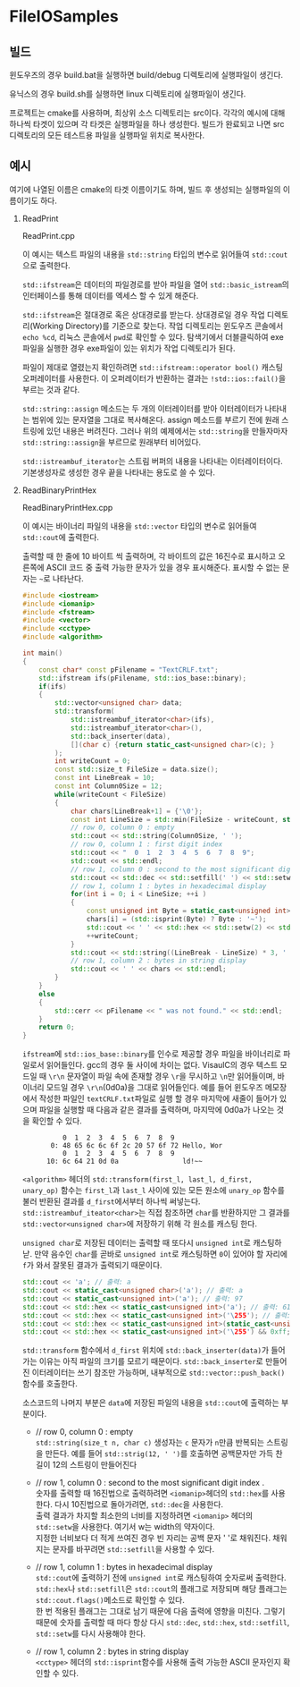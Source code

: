 # FileIOSamples

## 빌드

윈도우즈의 경우 build.bat을 실행하면 build/debug 디렉토리에 실행파일이 생긴다.

유닉스의 경우 build.sh를 실행하면 linux 디렉토리에 실행파일이 생긴다.

프로젝트는 cmake를 사용하며, 최상위 소스 디렉토리는 src이다. 각각의 예시에 대해 하나씩 타겟이 있으며 각 타겟은 실행파일을 하나 생성한다. 빌드가 완료되고 나면 src 디렉토리의 모든 테스트용 파일을 실행파일 위치로 복사한다.

## 예시

여기에 나열된 이름은 cmake의 타겟 이름이기도 하며, 빌드 후 생성되는 실행파일의 이름이기도 하다.

1. ReadPrint

    ReadPrint.cpp

    이 예시는 텍스트 파일의 내용을 `std::string` 타입의 변수로 읽어들여 `std::cout`으로 출력한다.

    `std::ifstream`은 데이터의 파일경로를 받아 파일을 열어 `std::basic_istream`의 인터페이스를 통해 데이터를 엑세스 할 수 있게 해준다.

    `std::ifstream`은 절대경로 혹은 상대경로를 받는다. 상대경로일 경우 작업 디렉토리(Working Directory)를 기준으로 찾는다. 작업 디렉토리는 윈도우즈 콘솔에서 `echo %cd`, 리눅스 콘솔에서 `pwd`로 확인할 수 있다. 탐색기에서 더블클릭하여 exe파일을 실행한 경우 exe파일이 있는 위치가 작업 디렉토리가 된다.

    파일이 제대로 열렸는지 확인하려면 `std::ifstream::operator bool()` 캐스팅 오퍼레이터를 사용한다. 이 오퍼레이터가 반환하는 결과는 `!std::ios::fail()`을 부르는 것과 같다.

    `std::string::assign` 메소드는 두 개의 이터레이터를 받아 이터레이터가 나타내는 범위에 있는 문자열을 그대로 복사해온다. assign 메소드를 부르기 전에 원래 스트링에 있던 내용은 버려진다. 그러나 위의 예제에서는 `std::string`을 만들자마자 `std::string::assign`을 부르므로 원래부터 비어있다.

    `std::istreambuf_iterator`는 스트림 버퍼의 내용을 나타내는 이터레이터이다. 기본생성자로 생성한 경우 끝을 나타내는 용도로 쓸 수 있다.

2. ReadBinaryPrintHex

    ReadBinaryPrintHex.cpp

    이 예시는 바이너리 파일의 내용을 `std::vector` 타입의 변수로 읽어들여 `std::cout`에 출력한다.

    출력할 때 한 줄에 10 바이트 씩 출력하며, 각 바이트의 값은 16진수로 표시하고 오른쪽에 ASCII 코드 중 출력 가능한 문자가 있을 경우 표시해준다. 표시할 수 없는 문자는 `~`로 나타난다.

    ```c++
    #include <iostream>
    #include <iomanip>
    #include <fstream>
    #include <vector>
    #include <cctype>
    #include <algorithm>

    int main()
    {
        const char* const pFilename = "TextCRLF.txt";
        std::ifstream ifs(pFilename, std::ios_base::binary);
        if(ifs)
        {
            std::vector<unsigned char> data;
            std::transform(
                std::istreambuf_iterator<char>(ifs), 
                std::istreambuf_iterator<char>(), 
                std::back_inserter(data), 
                [](char c) {return static_cast<unsigned char>(c); }
            );
            int writeCount = 0;
            const std::size_t FileSize = data.size();
            const int LineBreak = 10;
            const int Column0Size = 12;
            while(writeCount < FileSize)
            {
                char chars[LineBreak+1] = {'\0'};
                const int LineSize = std::min(FileSize - writeCount, static_cast<std::size_t>(LineBreak));
                // row 0, column 0 : empty
                std::cout << std::string(Column0Size, ' ');
                // row 0, column 1 : first digit index
                std::cout << "  0  1  2  3  4  5  6  7  8  9";
                std::cout << std::endl;
                // row 1, column 0 : second to the most significant digit index
                std::cout << std::dec << std::setfill(' ') << std::setw(Column0Size) << writeCount << ":";
                // row 1, column 1 : bytes in hexadecimal display
                for(int i = 0; i < LineSize; ++i )
                {
                    const unsigned int Byte = static_cast<unsigned int>(data[writeCount]);
                    chars[i] = (std::isprint(Byte) ? Byte : '~');
                    std::cout << ' ' << std::hex << std::setw(2) << std::setfill('0') << Byte;
                    ++writeCount;
                }
                std::cout << std::string((LineBreak - LineSize) * 3, ' ');
                // row 1, column 2 : bytes in string display
                std::cout << ' ' << chars << std::endl;
            }
        }
        else
        {
            std::cerr << pFilename << " was not found." << std::endl;
        }
        return 0;
    }
    ```

    `ifstream`에 `std::ios_base::binary`를 인수로 제공할 경우 파일을 바이너리로 파일로서 읽어들인다. gcc의 경우 둘 사이에 차이는 없다. VisaulC의 경우 텍스트 모드일 때 `\r\n` 문자열이 파일 속에 존재할 경우 `\r`을 무시하고 `\n`만 읽어들이며, 바이너리 모드일 경우 `\r\n`(0d0a)을 그대로 읽어들인다. 예를 들어 윈도우즈 메모장에서 작성한 파일인 `textCRLF.txt`파일로 실행 할 경우 마지막에 새줄이 들어가 있으며 파일을 실행할 때 다음과 같은 결과를 출력하며, 마지막에 0d0a가 나오는 것을 확인할 수 있다.

    ```console
              0  1  2  3  4  5  6  7  8  9
           0: 48 65 6c 6c 6f 2c 20 57 6f 72 Hello, Wor
              0  1  2  3  4  5  6  7  8  9
          10: 6c 64 21 0d 0a                ld!~~
    ```

    `<algorithm>` 헤더의 `std::transform(first_l, last_l, d_first, unary_op)` 함수는 `first_l`과 `last_l` 사이에 있는 모든 원소에 `unary_op` 함수를 불러 반환된 결과를 `d_first`에서부터 하나씩 써넣는다. `std::istreambuf_iteator<char>`는 직접 참조하면 `char`를 반환하지만 그 결과를 `std::vector<unsigned char>`에 저장하기 위해 각 원소를 캐스팅 한다.

    `unsigned char`로 저장된 데이터는 출력할 때 또다시 `unsigned int`로 캐스팅하낟. 만약 음수인 `char`를 곧바로 `unsigned int`로 캐스팅하면 `0`이 있어야 할 자리에 `f`가 와서 잘못된 결과가 출력되기 때문이다.

    ```c++
    std::cout << 'a'; // 출력: a
    std::cout << static_cast<unsigned char>('a'); // 출력: a
    std::cout << static_cast<unsigned int>('a'); // 출력: 97
    std::cout << std::hex << static_cast<unsigned int>('a'); // 출력: 61 
    std::cout << std::hex << static_cast<unsigned int>('\255'); // 출력: ffffffff
    std::cout << std::hex << static_cast<unsigned int>(static_cast<unsigned char>('\255')); // 출력: ff
    std::cout << std::hex << static_cast<unsigned int>('\255') && 0xff; // 출력: ff
    ```

    `std::transform` 함수에서 `d_first` 위치에 `std::back_inserter(data)`가 들어가는 이유는 아직 파일의 크기를 모르기 때문이다. `std::back_inserter`로 만들어진 이터레이터는 쓰기 참조만 가능하며, 내부적으로 `std::vector::push_back()`함수를 호출한다.

    소스코드의 나머지 부분은 `data`에 저장된 파일의 내용을 `std::cout`에 출력하는 부분이다.

    - // row 0, column 0 : empty  
      `std::string(size_t n, char c)` 생성자는 `c` 문자가 `n`만큼 반복되는 스트링을 만든다. 예를 들어 `std::strig(12, ' ')`를 호출하면 공백문자만 가득 찬 길이 12의 스트링이 만들어진다

    - // row 1, column 0 : second to the most significant digit index  .  
      숫자를 출력할 때 16진법으로 출력하려면 `<iomanip>`헤더의 `std::hex`를 사용한다. 다시 10진법으로 돌아가려면, `std::dec`을 사용한다.  
      출력 결과가 차지할 최소한의 너비를 지정하려면 `<iomanip>` 헤더의 `std::setw`을 사용한다. 여기서 w는 width의 약자이다.  
      지정한 너비보다 더 적게 쓰여진 경우 빈 자리는 공백 문자 ' '로 채워진다. 채워지는 문자를 바꾸려면 `std::setfill`을 사용할 수 있다.

    - // row 1, column 1 : bytes in hexadecimal display  
      `std::cout`에 출력하기 전에 `unsigned int`로 캐스팅하여 숫자로써 출력한다.  
      `std::hex`나 `std::setfill`은 `std::cout`의 플래그로 저장되며 해당 플래그는 `std::cout.flags()`메소드로 확인할 수 있다.  
      한 번 적용된 플래그는 그대로 남기 때문에 다음 출력에 영향을 미친다. 그렇기 때문에 숫자를 출력할 때 마다 항상 다시 `std::dec`, `std::hex`, `std::setfill`, `std::setw`를 다시 사용해야 한다.

    - // row 1, column 2 : bytes in string display  
      `<cctype>` 헤더의 `std::isprint`함수를 사용해 출력 가능한 ASCII 문자인지 확인할 수 있다.
